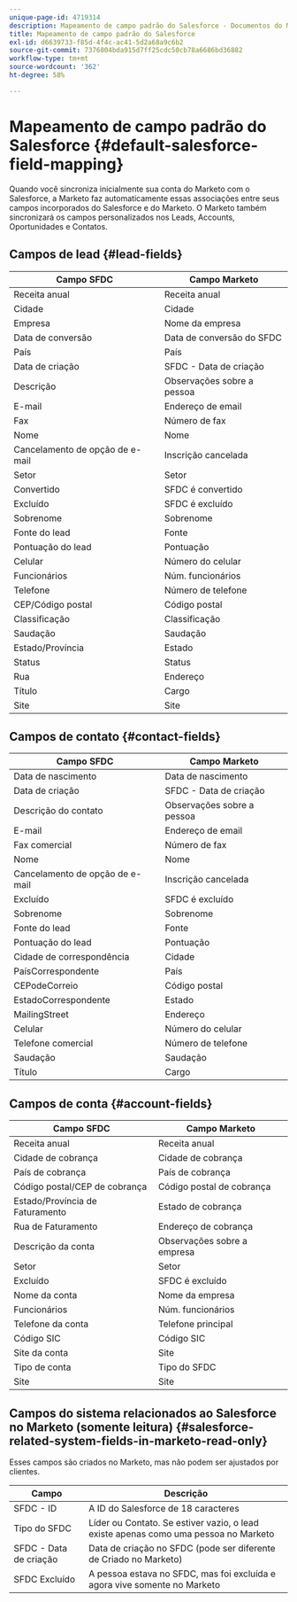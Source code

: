 ```yaml
---
unique-page-id: 4719314
description: Mapeamento de campo padrão do Salesforce - Documentos do Marketo - Documentação do produto
title: Mapeamento de campo padrão do Salesforce
exl-id: d6639733-f85d-4f4c-ac41-5d2a68a9c6b2
source-git-commit: 7376804bda915d7ff25cdc50cb78a6686bd36882
workflow-type: tm+mt
source-wordcount: '362'
ht-degree: 58%

---
```


# Mapeamento de campo padrão do Salesforce {#default-salesforce-field-mapping}

Quando você sincroniza inicialmente sua conta do Marketo com o Salesforce, a Marketo faz automaticamente essas associações entre seus campos incorporados do Salesforce e do Marketo. O Marketo também sincronizará os campos personalizados nos Leads, Accounts, Oportunidades e Contatos.

## Campos de lead {#lead-fields}

| Campo SFDC | Campo Marketo |
|---|---|
| Receita anual | Receita anual |
| Cidade | Cidade |
| Empresa | Nome da empresa |
| Data de conversão | Data de conversão do SFDC  |
| País | País |
| Data de criação | SFDC - Data de criação |
| Descrição | Observações sobre a pessoa |
| E-mail | Endereço de email |
| Fax | Número de fax |
| Nome | Nome |
| Cancelamento de opção de e-mail | Inscrição cancelada |
| Setor | Setor |
| Convertido | SFDC é convertido |
| Excluído | SFDC é excluído |
| Sobrenome | Sobrenome |
| Fonte do lead | Fonte |
| Pontuação do lead | Pontuação |
| Celular | Número do celular |
| Funcionários | Núm. funcionários |
| Telefone | Número de telefone |
| CEP/Código postal | Código postal |
| Classificação | Classificação |
| Saudação | Saudação |
| Estado/Província | Estado |
| Status | Status |
| Rua | Endereço |
| Título | Cargo |
| Site | Site |

## Campos de contato {#contact-fields}

| Campo SFDC | Campo Marketo |
|---|---|
| Data de nascimento | Data de nascimento |
| Data de criação | SFDC - Data de criação |
| Descrição do contato | Observações sobre a pessoa |
| E-mail | Endereço de email |
| Fax comercial | Número de fax |
| Nome | Nome |
| Cancelamento de opção de e-mail | Inscrição cancelada |
| Excluído | SFDC é excluído |
| Sobrenome | Sobrenome |
| Fonte do lead | Fonte |
| Pontuação do lead | Pontuação |
| Cidade de correspondência | Cidade |
| PaísCorrespondente | País |
| CEPodeCorreio | Código postal |
| EstadoCorrespondente | Estado |
| MailingStreet | Endereço |
| Celular | Número do celular |
| Telefone comercial | Número de telefone |
| Saudação | Saudação |
| Título | Cargo |

## Campos de conta {#account-fields}

| Campo SFDC | Campo Marketo |
|---|---|
| Receita anual | Receita anual |
| Cidade de cobrança | Cidade de cobrança |
| País de cobrança | País de cobrança |
| Código postal/CEP de cobrança | Código postal de cobrança |
| Estado/Província de Faturamento | Estado de cobrança |
| Rua de Faturamento | Endereço de cobrança |
| Descrição da conta | Observações sobre a empresa |
| Setor | Setor |
| Excluído | SFDC é excluído |
| Nome da conta | Nome da empresa |
| Funcionários | Núm. funcionários |
| Telefone da conta | Telefone principal |
| Código SIC | Código SIC |
| Site da conta | Site |
| Tipo de conta | Tipo do SFDC |
| Site | Site |

## Campos do sistema relacionados ao Salesforce no Marketo (somente leitura) {#salesforce-related-system-fields-in-marketo-read-only}

Esses campos são criados no Marketo, mas não podem ser ajustados por clientes.

| Campo | Descrição |
|---|---|
| SFDC - ID | A ID do Salesforce de 18 caracteres |
| Tipo do SFDC | Líder ou Contato. Se estiver vazio, o lead existe apenas como uma pessoa no Marketo |
| SFDC - Data de criação | Data de criação no SFDC (pode ser diferente de Criado no Marketo) |
| SFDC Excluído | A pessoa estava no SFDC, mas foi excluída e agora vive somente no Marketo |

